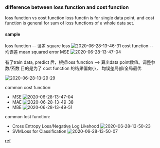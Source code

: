 ### difference between loss function and cost function

loss function vs cost function
loss functin is for single data point, and cost function is general for sum of loss functions of a whole data set.
#### sample 
loss function -- 误差 
    square loss
    ![2020-06-28-13-46-31](http://img.no1token.com/2020-06-28-13-46-31.png)
cost function -- 均误差
    mean squared error MSE
    ![2020-06-28-13-47-04](http://img.no1token.com/2020-06-28-13-47-04.png)


有了train data, predict 后，根据loss function —> 算出data point数值。调整参数/系数 目的是为了 cost function 的结果偏向小， 均误差局部/全局最优

![2020-06-28-13-29-29](http://img.no1token.com/2020-06-28-13-29-29.png)

common cost function:
- MSE
    ![2020-06-28-13-47-04](http://img.no1token.com/2020-06-28-13-47-04.png)
- MAE
    ![2020-06-28-13-49-38](http://img.no1token.com/2020-06-28-13-49-38.png)
- MBE
    ![2020-06-28-13-49-51](http://img.no1token.com/2020-06-28-13-49-51.png)

common lost function:

- Cross Entropy Loss/Negative Log Likehood
    ![2020-06-28-13-50-23](http://img.no1token.com/2020-06-28-13-50-23.png)
- SVMLoss for Classification
    ![2020-06-28-13-50-07](http://img.no1token.com/2020-06-28-13-50-07.png)

[ref](https://stats.stackexchange.com/questions/179026/objective-function-cost-function-loss-function-are-they-the-same-thing#:~:text=The%20loss%20function%20computes%20the,of%20the%20entire%20training%20set.)